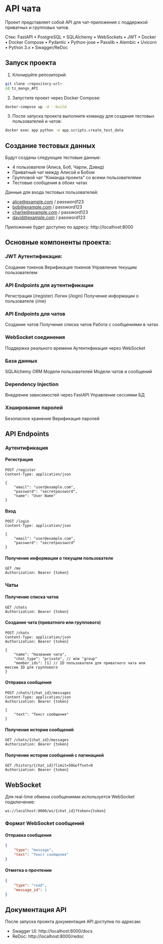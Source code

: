 # API чата

Проект представляет собой API для чат-приложения с поддержкой приватных и групповых чатов.

Стек: FastAPI • PostgreSQL • SQLAlchemy • WebSockets • JWT • Docker • Docker Compose • Pydantic • Python-jose • Passlib • Alembic • Uvicorn • Python 3.x • Swagger/ReDoc

## Запуск проекта

1. Клонируйте репозиторий:
```bash
git clone <repository-url>
cd tz_mango_API
```

2. Запустите проект через Docker Compose:
```bash
docker-compose up -d --build
```

3. После запуска проекта выполните команду для создания тестовых пользователей и чатов:

```bash
docker exec app python -m app.scripts.create_test_data
```

## Создание тестовых данных

Будут созданы следующие тестовые данные:
- 4 пользователя (Алиса, Боб, Чарли, Дэвид)
- Приватный чат между Алисой и Бобом
- Групповой чат "Команда проекта" со всеми пользователями
- Тестовые сообщения в обоих чатах

Данные для входа тестовых пользователей:
- alice@example.com / password123
- bob@example.com / password123
- charlie@example.com / password123
- david@example.com / password123

Приложение будет доступно по адресу: http://localhost:8000

## Основные компоненты проекта:

### JWT Аутентификация:
Создание токенов
Верификация токенов
Управление текущим пользователем

### API Endpoints для аутентификации
Регистрация (/register)
Логин (/login)
Получение информации о пользователе (/me)

### API Endpoints для чатов
Создание чатов
Получение списка чатов
Работа с сообщениями в чатах

### WebSocket соединения
Поддержка реального времени
Аутентификация через WebSocket

### База данных
SQLAlchemy ORM
Модели пользователей
Модели чатов и сообщений

### Dependency Injection
Внедрение зависимостей через FastAPI
Управление сессиями БД

### Хэширование паролей
Безопасное хранение
Верификация паролей

## API Endpoints

### Аутентификация

#### Регистрация
```http
POST /register
Content-Type: application/json

{
    "email": "user@example.com",
    "password": "secretpassword",
    "name": "User Name"
}
```

#### Вход
```http
POST /login
Content-Type: application/json

{
    "email": "user@example.com",
    "password": "secretpassword"
}
```

#### Получение информации о текущем пользователе
```http
GET /me
Authorization: Bearer {token}
```

### Чаты

#### Получение списка чатов
```http
GET /chats
Authorization: Bearer {token}
```

#### Создание чата (приватного или группового)
```http
POST /chats
Content-Type: application/json
Authorization: Bearer {token}

{
    "name": "Название чата",
    "chat_type": "private", // или "group"
    "member_ids": [1] // ID пользователя для приватного чата или массив ID для группового
}
```

#### Отправка сообщения
```http
POST /chats/{chat_id}/messages
Content-Type: application/json
Authorization: Bearer {token}

{
    "text": "Текст сообщения"
}
```

#### Получение истории сообщений
```http
GET /chats/{chat_id}/messages
Authorization: Bearer {token}
```

#### Получение истории сообщений с пагинацией
```http
GET /history/{chat_id}?limit=50&offset=0
Authorization: Bearer {token}
```

## WebSocket

Для real-time обмена сообщениями используется WebSocket подключение:

```
ws://localhost:8000/ws/{chat_id}?token={token}
```

### Формат WebSocket сообщений

#### Отправка сообщения
```json
{
    "type": "message",
    "text": "Текст сообщения"
}
```

#### Отметка о прочтении
```json
{
    "type": "read",
    "message_id": 1
}
```

## Документация API

После запуска проекта документация API доступна по адресам:
- Swagger UI: http://localhost:8000/docs
- ReDoc: http://localhost:8000/redoc